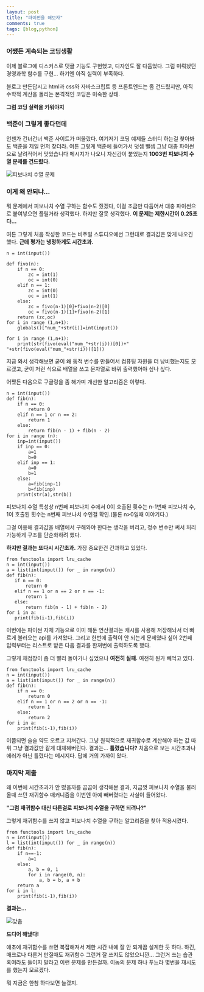```yaml
---
layout: post
title: "파이썬을 해보자"
comments: true
tags: [blog,python]
---
```

### 어쨌든 계속되는 코딩생활

이제 블로그에 디스커스로 댓글 기능도 구현했고, 디자인도 잘 다듬었다.
그럼 미뤄놨던 경영과학 함수를 구현... 하기엔 아직 실력이 부족하다.

블로그 만든답시고 html과 css와 자바스크립트 등 프론트엔드는 좀 건드렸지만, 아직 수학적 계산을 돌리는 본격적인 코딩은 미숙한 상태.

**그럼 코딩 실력을 키워야지**

### 백준이 그렇게 좋다던데

언젠가 건너건너 백준 사이트가 떠올랐다. 여기저기 코딩 예제들 스터디 하는걸 찾아봐도 백준을 제일 먼저 찾더라.
여튼 그렇게 백준에 들어가서 덧셈 뺄셈 그냥 대충 파이썬으로 날려적어서 맞았습니다 메시지가 나오니 자신감이 붙었는지
**1003번 피보나치 수열 문제를 건드렸다.**

![피보나치 수열 문제](https://user-images.githubusercontent.com/43718966/124418805-3db4ee80-dd97-11eb-974e-871261126b16.png)

### 이게 왜 안되냐...

뭐 문제에서 피보나치 수열 구하는 함수도 줬겠다, 이걸 조금만 다듬어서 대충 파이썬으로 붙여넣으면 풀릴거라 생각했다.
하지만 잘못 생각했다. **이 문제는 제한시간이 0.25초다...**

여튼 그렇게 처음 작성한 코드는 비주얼 스튜디오에선 그런대로 결과값은 맞게 나오긴 했다.
**근데 평가는 냉정하게도 시간초과.**

```
n = int(input())

def fivo(n):
    if n == 0:
        zc = int(1)
        oc = int(0)
    elif n == 1:
        zc = int(0)
        oc = int(1)
    else:
        zc = fivo(n-1)[0]+fivo(n-2)[0]
        oc = fivo(n-1)[1]+fivo(n-2)[1]
    return (zc,oc)
for i in range (1,n+1):
    globals()["num_"+str(i)]=int(input())

for i in range (1,n+1):
    print(str(fivo(eval("num_"+str(i)))[0])+" "+str(fivo(eval("num_"+str(i)))[1]))
```

지금 와서 생각해보면 굳이 왜 동적 변수를 만들어서 컴퓨팅 자원을 더 낭비했는지도 모르겠고, 굳이 저런 식으로 배열을 쓰고 문자열로 바꿔 출력했어야 싶나 싶다.

어쨌든 다음으로 구글링을 좀 해가며 개선한 알고리즘은 이렇다.

```
n = int(input())
def fib(n):
    if n == 0:
        return 0
    elif n == 1 or n == 2:
        return 1
    else:
        return fib(n - 1) + fib(n - 2)
for i in range (n):
    inp=int(input())
    if inp == 0:
        a=1
        b=0
    elif inp == 1:
        a=0
        b=1
    else:
        a=fib(inp-1)
        b=fib(inp)
    print(str(a),str(b))
 ```
 
 피보나치 수열 특성상 n번째 피보나치 수에서 0이 호출된 횟수는 n-1번째 피보나치 수, 1이 호출된 횟수는 n번째 피보나치 수인걸 확인.(물론 n>0일때 이야기다.)
 
 그걸 이용해 결과값을 배열에서 구해와야 한다는 생각을 버리고, 정수 변수만 써서 처리 가능하게 구조를 단순화하려 했다.
 
 **하지만 결과는 또다시 시간초과.** 가장 중요한건 간과하고 있었다.
 
 ```
 from functools import lru_cache
n = int(input())
a = list(int(input()) for _ in range(n))
def fib(n):
    if n == 0:
        return 0
    elif n == 1 or n == 2 or n == -1:
        return 1
    else:
        return fib(n - 1) + fib(n - 2)
for i in a:
    print(fib(i-1),fib(i))
```

이번에는 파이썬 자체 기능으로 이미 해둔 연산결과는 캐시를 사용해 저장해놔서 더 빠르게 불러오는 api를 가져왔다.
그리고 한번에 출력이 안 되는게 문제였나 싶어 2번째 입력부터는 리스트로 받은 다음 결과를 한꺼번에 출력하도록 했다.

그렇게 채점창이 좀 더 빨리 돌아가나 싶었으나 **여전히 실패.** 여전히 뭔가 빼먹고 있다.

```
from functools import lru_cache
n = int(input())
a = list(int(input()) for _ in range(n))
def fib(n):
    if n == 0:
        return 0
    elif n == 1 or n == 2 or n == -1:
        return 1
    else:
        return 2
for i in a:
    print(fib(i-1),fib(i))
```

이쯤되면 슬슬 약도 오르고 지쳐간다. 그냥 원칙적으로 재귀함수로 계산해야 하는 값 따위 그냥 결과값만 같게 대체해버린다.
결과는... **틀렸습니다?** 처음으로 보는 시간초과나 에러가 아닌 틀렸다는 메시지다. 답에 거의 가까이 왔다.

### 마지막 제출

왜 이번에 시간초과가 안 떴을까를 곰곰이 생각해본 결과, 지금껏 피보나치 수열을 불러올때 쓰던 재귀함수 매커니즘을 이번엔 아예 빼버렸다는 사실이 들어왔다.

**"그럼 재귀함수 대신 다른걸로 피보나치 수열을 구하면 되려나?"**

그렇게 재귀함수를 쓰지 않고 피보나치 수열을 구하는 알고리즘을 찾아 적용시켰다.

```
from functools import lru_cache
n = int(input())
l = list(int(input()) for _ in range(n))
def fib(n):
    if n==-1:
        a=1
    else:
        a, b = 0, 1
        for i in range(0, n):
            a, b = b, a + b
    return a
for i in l:
    print(fib(i-1),fib(i))
```

**결과는...**

![맞춤](https://user-images.githubusercontent.com/43718966/124420105-d3517d80-dd99-11eb-8eb5-cf1164295252.png)

**드디어 해냈다!**

애초에 재귀함수를 쓰면 복잡해져서 제한 시간 내에 잘 안 되게끔 설계한 듯 하다.
하긴, 매크로나 다른거 만질때도 재귀함수 그런거 잘 쓰지도 않았으니깐... 그런거 쓰는 습관 혹여라도 들이지 말라고 이런 문제를 만든걸까.
이놈의 문제 하나 푸느라 몇번을 재시도를 했는지 모르겠다.

뭐 지금은 한참  하다보면 늘겠지.
